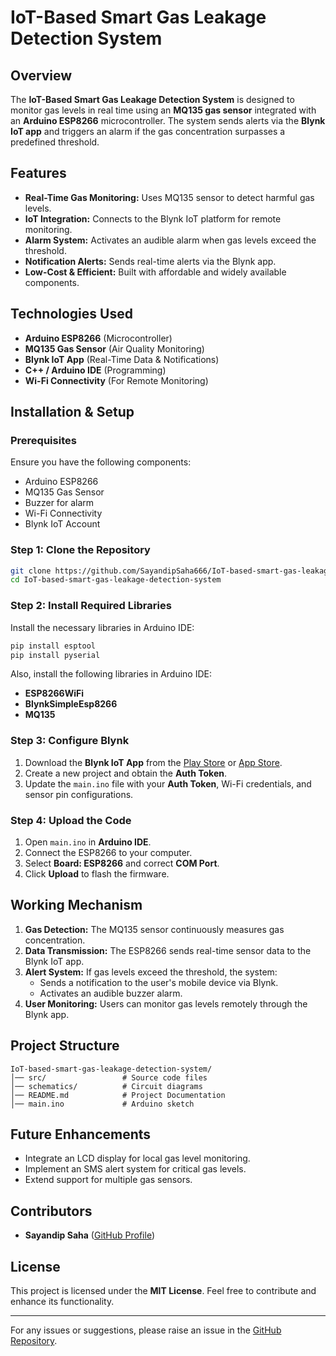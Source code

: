 # IoT-Based Smart Gas Leakage Detection System

## Overview
The **IoT-Based Smart Gas Leakage Detection System** is designed to monitor gas levels in real time using an **MQ135 gas sensor** integrated with an **Arduino ESP8266** microcontroller. The system sends alerts via the **Blynk IoT app** and triggers an alarm if the gas concentration surpasses a predefined threshold.

## Features
- **Real-Time Gas Monitoring:** Uses MQ135 sensor to detect harmful gas levels.
- **IoT Integration:** Connects to the Blynk IoT platform for remote monitoring.
- **Alarm System:** Activates an audible alarm when gas levels exceed the threshold.
- **Notification Alerts:** Sends real-time alerts via the Blynk app.
- **Low-Cost & Efficient:** Built with affordable and widely available components.

## Technologies Used
- **Arduino ESP8266** (Microcontroller)
- **MQ135 Gas Sensor** (Air Quality Monitoring)
- **Blynk IoT App** (Real-Time Data & Notifications)
- **C++ / Arduino IDE** (Programming)
- **Wi-Fi Connectivity** (For Remote Monitoring)

## Installation & Setup
### Prerequisites
Ensure you have the following components:
- Arduino ESP8266
- MQ135 Gas Sensor
- Buzzer for alarm
- Wi-Fi Connectivity
- Blynk IoT Account

### Step 1: Clone the Repository
```bash
git clone https://github.com/SayandipSaha666/IoT-based-smart-gas-leakage-detection-system.git
cd IoT-based-smart-gas-leakage-detection-system
```

### Step 2: Install Required Libraries
Install the necessary libraries in Arduino IDE:
```bash
pip install esptool
pip install pyserial
```
Also, install the following libraries in Arduino IDE:
- **ESP8266WiFi**
- **BlynkSimpleEsp8266**
- **MQ135**

### Step 3: Configure Blynk
1. Download the **Blynk IoT App** from the [Play Store](https://play.google.com) or [App Store](https://www.apple.com/app-store/).
2. Create a new project and obtain the **Auth Token**.
3. Update the `main.ino` file with your **Auth Token**, Wi-Fi credentials, and sensor pin configurations.

### Step 4: Upload the Code
1. Open `main.ino` in **Arduino IDE**.
2. Connect the ESP8266 to your computer.
3. Select **Board: ESP8266** and correct **COM Port**.
4. Click **Upload** to flash the firmware.

## Working Mechanism
1. **Gas Detection:** The MQ135 sensor continuously measures gas concentration.
2. **Data Transmission:** The ESP8266 sends real-time sensor data to the Blynk IoT app.
3. **Alert System:** If gas levels exceed the threshold, the system:
   - Sends a notification to the user's mobile device via Blynk.
   - Activates an audible buzzer alarm.
4. **User Monitoring:** Users can monitor gas levels remotely through the Blynk app.

## Project Structure
```
IoT-based-smart-gas-leakage-detection-system/
│── src/                 # Source code files
│── schematics/          # Circuit diagrams
│── README.md            # Project Documentation
│── main.ino             # Arduino sketch
```

## Future Enhancements
- Integrate an LCD display for local gas level monitoring.
- Implement an SMS alert system for critical gas levels.
- Extend support for multiple gas sensors.

## Contributors
- **Sayandip Saha** ([GitHub Profile](https://github.com/SayandipSaha666))

## License
This project is licensed under the **MIT License**. Feel free to contribute and enhance its functionality.

---
For any issues or suggestions, please raise an issue in the [GitHub Repository](https://github.com/SayandipSaha666/IoT-based-smart-gas-leakage-detection-system).

